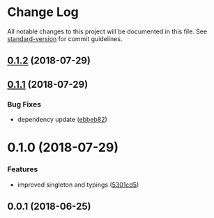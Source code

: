 # Change Log

All notable changes to this project will be documented in this file. See [standard-version](https://github.com/conventional-changelog/standard-version) for commit guidelines.

<a name="0.1.2"></a>
## [0.1.2](https://github.com/chipp972/express-registry/compare/v0.1.1...v0.1.2) (2018-07-29)



<a name="0.1.1"></a>
## [0.1.1](https://github.com/chipp972/express-registry/compare/v0.1.0...v0.1.1) (2018-07-29)


### Bug Fixes

* dependency update ([ebbeb82](https://github.com/chipp972/express-registry/commit/ebbeb82))



<a name="0.1.0"></a>
# 0.1.0 (2018-07-29)


### Features

* improved singleton and typings ([5301cd5](https://github.com/chipp972/express-registry/commit/5301cd5))



<a name="0.0.1"></a>
## 0.0.1 (2018-06-25)
